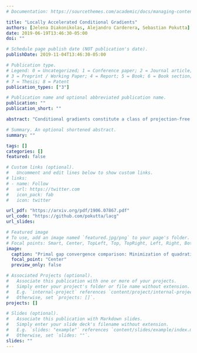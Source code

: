 ```yaml
---
# Documentation: https://sourcethemes.com/academic/docs/managing-content/

title: "Locally Accelerated Conditional Gradients"
authors: [Jelena Diakonikolas, Alejandro Carderera, Sebastian Pokutta]
date: 2019-06-19T13:46:30-05:00
doi: ""

# Schedule page publish date (NOT publication's date).
publishDate: 2019-11-04T13:46:30-05:00

# Publication type.
# Legend: 0 = Uncategorized; 1 = Conference paper; 2 = Journal article;
# 3 = Preprint / Working Paper; 4 = Report; 5 = Book; 6 = Book section;
# 7 = Thesis; 8 = Patent
publication_types: ["3"]

# Publication name and optional abbreviated publication name.
publication: ""
publication_short: ""

abstract: "Conditional gradients constitute a class of projection-free first-order algorithms for smooth convex optimization. As such, they are frequently used in solving smooth convex optimization problems over polytopes, for which the computational cost of orthogonal projections would be prohibitive. However, they do not enjoy the optimal convergence rates achieved by projection-based accelerated methods; moreover, achieving such globally-accelerated rates is information-theoretically impossible for these methods. To address this issue, we present Locally Accelerated Conditional Gradients -- an algorithmic framework that couples accelerated steps with conditional gradient steps to achieve local acceleration on smooth strongly convex problems. Our approach does not require projections onto the feasible set, but only on (typically low-dimensional) simplices, thus keeping the computational cost of projections at bay. Further, it achieves the optimal accelerated local convergence. Our theoretical results are supported by numerical experiments, which demonstrate significant speedups of our framework over state of the art methods in both per-iteration progress and wall-clock time."

# Summary. An optional shortened abstract.
summary: ""

tags: []
categories: []
featured: false

# Custom links (optional).
#   Uncomment and edit lines below to show custom links.
# links:
# - name: Follow
#   url: https://twitter.com
#   icon_pack: fab
#   icon: twitter

url_pdf: "https://arxiv.org/pdf/1906.07867.pdf"
url_code: "https://github.com/pokutta/lacg"
url_slides:

# Featured image
# To use, add an image named `featured.jpg/png` to your page's folder. 
# Focal points: Smart, Center, TopLeft, Top, TopRight, Left, Right, BottomLeft, Bottom, BottomRight.
image:
  caption: "Primal gap convergence comparison: Minimization of quadratic over Birkhoff polytope. See paper for details."
  focal_point: "Center"
  preview_only: false

# Associated Projects (optional).
#   Associate this publication with one or more of your projects.
#   Simply enter your project's folder or file name without extension.
#   E.g. `internal-project` references `content/project/internal-project/index.md`.
#   Otherwise, set `projects: []`.
projects: []

# Slides (optional).
#   Associate this publication with Markdown slides.
#   Simply enter your slide deck's filename without extension.
#   E.g. `slides: "example"` references `content/slides/example/index.md`.
#   Otherwise, set `slides: ""`.
slides: ""
---
```

